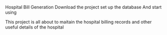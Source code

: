 Hospital Bill Generation
Download the project
set up the database
And start using

This project is all about to maitain the hospital billing records and other useful details of the hospital
